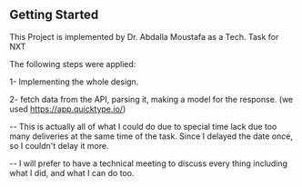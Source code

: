 
## Getting Started
This Project is implemented by Dr. Abdalla Moustafa as a Tech. Task for NXT

The following steps were applied:

1- Implementing the whole design.

2-  fetch data from the API, parsing it, making a model for the response. (we used https://app.quicktype.io/)

-- This is actually all of what I could do due to special time lack due too many deliveries at the same time of the task.
Since I delayed the date once, so I couldn't delay it more.

-- I will prefer to have a technical meeting to discuss every thing including what I did, and what I can do too.



